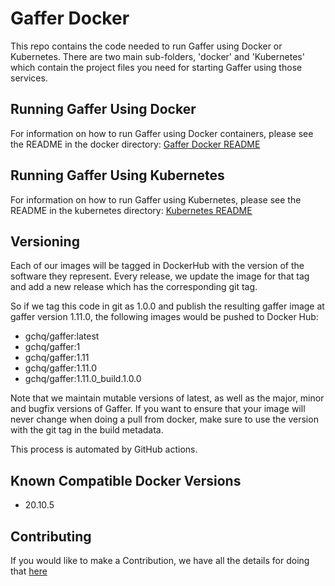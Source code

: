 Gaffer Docker
================

This repo contains the code needed to run Gaffer using Docker or Kubernetes. 
There are two main sub-folders, 'docker' and 'Kubernetes' which contain the project files you need for starting Gaffer using those services.

## Running Gaffer Using Docker
For information on how to run Gaffer using Docker containers, please see the README in the docker directory: [Gaffer Docker README](docker/README.md)

## Running Gaffer Using Kubernetes
For information on how to run Gaffer using Kubernetes, please see the README in the kubernetes directory: [Kubernetes README](kubernetes/README.md)

## Versioning
Each of our images will be tagged in DockerHub with the version of the software they represent. Every release,
we update the image for that tag and add a new release which has the corresponding git tag.

So if we tag this code in git as 1.0.0 and publish the resulting gaffer image at gaffer version 1.11.0, the following
images would be pushed to Docker Hub:

* gchq/gaffer:latest
* gchq/gaffer:1
* gchq/gaffer:1.11
* gchq/gaffer:1.11.0
* gchq/gaffer:1.11.0_build.1.0.0

Note that we maintain mutable versions of latest, as well as the major, minor and bugfix versions of Gaffer. If you want to
ensure that your image will never change when doing a pull from docker, make sure to use the version with the git tag in the
build metadata.

This process is automated by GitHub actions.

## Known Compatible Docker Versions
* 20.10.5

## Contributing
If you would like to make a Contribution, we have all the details for doing that [here](CONTRIBUTING.md)
